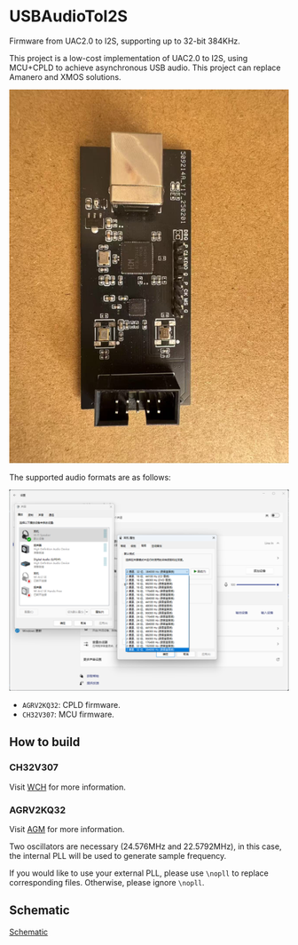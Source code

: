 # USBAudioToI2S
Firmware from UAC2.0 to I2S, supporting up to 32-bit 384KHz.

This project is a low-cost implementation of UAC2.0 to I2S, using MCU+CPLD to achieve asynchronous USB audio. This project can replace Amanero and XMOS solutions.

![Image](./img.jpg)

The supported audio formats are as follows:

![Formats](./formats.png)

- `AGRV2KQ32`: CPLD firmware.
- `CH32V307`: MCU firmware.

## How to build

### CH32V307

Visit [WCH](https://www.wch.cn/products/CH32V307.html) for more information.

### AGRV2KQ32

Visit [AGM](http://www.tcx-micro.com/doc_27047096.html) for more information.

Two oscillators are necessary (24.576MHz and 22.5792MHz), in this case, the internal PLL will be used to generate sample frequency.

If you would like to use your external PLL, please use `\nopll` to replace corresponding files. Otherwise, please ignore `\nopll`.

## Schematic

[Schematic](https://oshwhub.com/lovelonelytime/usbtoi2s)
